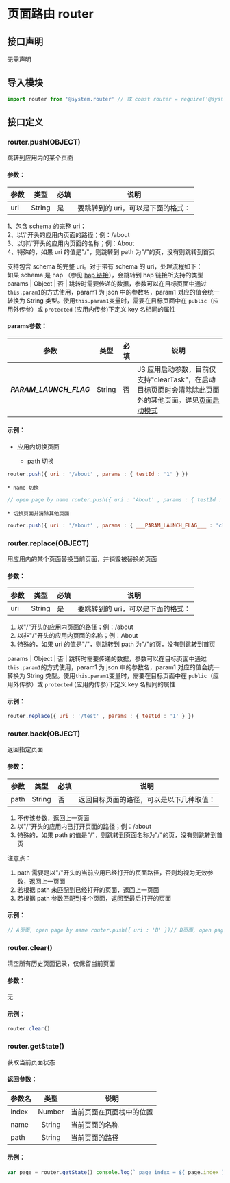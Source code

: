 <!-- 源地址: https://iot.mi.com/vela/quickapp/zh/features/basic/router.html -->

# 页面路由 router

## 接口声明

无需声明

## 导入模块
```javascript
import router from '@system.router' // 或 const router = require('@system.router')
```

## 接口定义

### router.push(OBJECT)

跳转到应用内的某个页面

#### 参数：

参数 | 类型 | 必填 | 说明  
---|:---:|---|---  
uri | String | 是 | 要跳转到的 uri，可以是下面的格式：  
1、包含 schema 的完整 uri；  
2、以‘/’开头的应用内页面的路径；例：/about  
3、以非‘/’开头的应用内页面的名称；例：About  
4、特殊的，如果 uri 的值是"/"，则跳转到 path 为"/"的页，没有则跳转到首页  
  
支持包含 schema 的完整 uri。对于带有 schema 的 uri，处理流程如下：  
如果 schema 是 hap （参见 [hap 链接](</vela/quickapp/zh/guide/framework/other/hap-schema.html>)），会跳转到 hap 链接所支持的类型  
params | Object | 否 | 跳转时需要传递的数据，参数可以在目标页面中通过`this.param1`的方式使用，param1 为 json 中的参数名，param1 对应的值会统一转换为 String 类型。使用`this.param1`变量时，需要在目标页面中在 `public`（应用外传参）或 `protected` (应用内传参)下定义 key 名相同的属性  
  
#### params参数：

参数 | 类型 | 必填 | 说明  
---|:---:|---|---  
___PARAM_LAUNCH_FLAG___ | String | 否 | JS 应用启动参数，目前仅支持"clearTask"，在启动目标页面时会清除除此页面外的其他页面。详见[页面启动模式](</vela/quickapp/zh/guide/framework/other/launch-mode.html>)  
  
#### 示例：

  * 应用内切换页面

    * path 切换
```javascript
router.push({ uri : '/about' , params : { testId : '1' } })
```

    * name 切换
```javascript
// open page by name router.push({ uri : 'About' , params : { testId : '1' } })
```

    * 切换页面并清除其他页面
```javascript
router.push({ uri : '/about' , params : { ___PARAM_LAUNCH_FLAG___ : 'clearTask' } })
```

### router.replace(OBJECT)

用应用内的某个页面替换当前页面，并销毁被替换的页面

#### 参数：

参数 | 类型 | 必填 | 说明  
---|:---:|---|---  
uri | String | 是 | 要跳转到的 uri，可以是下面的格式：

  1. 以"/"开头的应用内页面的路径；例：/about
  2. 以非"/"开头的应用内页面的名称；例：About
  3. 特殊的，如果 uri 的值是"/"，则跳转到 path 为"/"的页，没有则跳转到首页

  
params | Object | 否 | 跳转时需要传递的数据，参数可以在目标页面中通过`this.param1`的方式使用，param1 为 json 中的参数名，param1 对应的值会统一转换为 String 类型。使用`this.param1`变量时，需要在目标页面中在 `public`（应用外传参）或 `protected` (应用内传参)下定义 key 名相同的属性  
  
#### 示例：
```javascript
router.replace({ uri : '/test' , params : { testId : '1' } })
```

### router.back(OBJECT)

返回指定页面

#### 参数：

参数 | 类型 | 必填 | 说明  
---|:---:|---|---  
path | String | 否 | 返回目标页面的路径，可以是以下几种取值：

  1. 不传该参数，返回上一页面
  2. 以"/"开头的应用内已打开页面的路径；例：/about
  3. 特殊的，如果 path 的值是"/"，则跳转到页面名称为"/"的页，没有则跳转到首页

注意点：
  1. path 需要是以"/"开头的当前应用已经打开的页面路径，否则均视为无效参数，返回上一页面
  2. 若根据 path 未匹配到已经打开的页面，返回上一页面
  3. 若根据 path 参数匹配到多个页面，返回至最后打开的页面

  
  
#### 示例：
```javascript
// A页面, open page by name router.push({ uri : 'B' })// B页面, open page by name router.push({ uri : 'C' })// C页面, open page by name router.push({ uri : 'D' })// D页面, open page by name router.push({ uri : 'E' })// E页面不传入页面路径，返回至D页面 router.back() // D页面不传入页面名称，返回至C页面 router.back() // C页面传入页面路径，返回至A页面 router.back({ path : '/A' })
```

### router.clear()

清空所有历史页面记录，仅保留当前页面

#### 参数：

无

#### 示例：
```javascript
router.clear()
```

### router.getState()

获取当前页面状态

#### 返回参数：

参数名 | 类型 | 说明  
---|:---:|---  
index | Number | 当前页面在页面栈中的位置  
name | String | 当前页面的名称  
path | String | 当前页面的路径  
  
#### 示例：
```javascript
var page = router.getState() console.log(` page index = ${ page.index } `)console.log(` page name = ${ page.name } `)console.log(` page path = ${ page.path } `)
```
